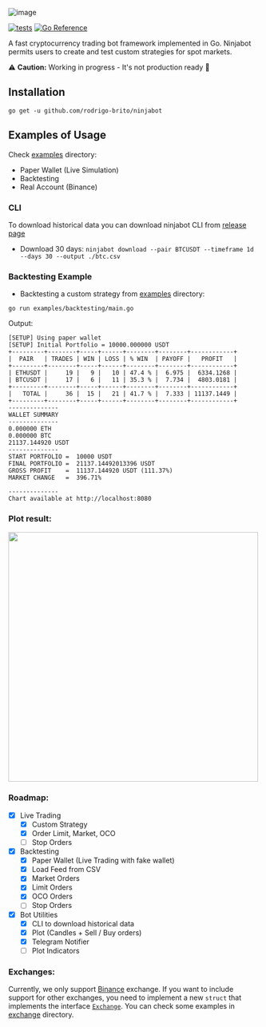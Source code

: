 ![image](https://user-images.githubusercontent.com/7620947/119247309-b69d1580-bb5e-11eb-9d81-4495dfc45f21.png)

[![tests](https://github.com/rodrigo-brito/ninjabot/actions/workflows/ci.yaml/badge.svg)](https://github.com/rodrigo-brito/ninjabot/actions/workflows/ci.yaml)
[![Go Reference](https://pkg.go.dev/badge/github.com/rodrigo-brito/ninjabot.svg)](https://pkg.go.dev/github.com/rodrigo-brito/ninjabot)

A fast cryptocurrency trading bot framework implemented in Go. Ninjabot permits users to create and test custom strategies for spot markets. 

:warning: **Caution:** Working in progress - It's not production ready :construction:

## Installation

`go get -u github.com/rodrigo-brito/ninjabot`

## Examples of Usage

Check [examples](examples) directory:

- Paper Wallet (Live Simulation)
- Backtesting
- Real Account (Binance)

### CLI

To download historical data you can download ninjabot CLI from [release page](https://github.com/rodrigo-brito/ninjabot/releases)
- Download 30 days: `ninjabot download --pair BTCUSDT --timeframe 1d --days 30 --output ./btc.csv`

### Backtesting Example

- Backtesting a custom strategy from [examples](examples) directory:
```
go run examples/backtesting/main.go
```

Output:

```
[SETUP] Using paper wallet                   
[SETUP] Initial Portfolio = 10000.000000 USDT 
+---------+--------+-----+------+--------+--------+------------+
|  PAIR   | TRADES | WIN | LOSS | % WIN  | PAYOFF |   PROFIT   |
+---------+--------+-----+------+--------+--------+------------+
| ETHUSDT |     19 |   9 |   10 | 47.4 % |  6.975 |  6334.1268 |
| BTCUSDT |     17 |   6 |   11 | 35.3 % |  7.734 |  4803.0181 |
+---------+--------+-----+------+--------+--------+------------+
|   TOTAL |     36 |  15 |   21 | 41.7 % |  7.333 | 11137.1449 |
+---------+--------+-----+------+--------+--------+------------+
--------------
WALLET SUMMARY
--------------
0.000000 ETH
0.000000 BTC
21137.144920 USDT
--------------
START PORTFOLIO =  10000 USDT
FINAL PORTFOLIO =  21137.14492013396 USDT
GROSS PROFIT    =  11137.144920 USDT (111.37%)
MARKET CHANGE   =  396.71%

--------------
Chart available at http://localhost:8080
```

### Plot result:

<img width="500"  src="https://user-images.githubusercontent.com/7620947/118583297-38f69580-b76b-11eb-8a7f-ad3999541cac.png" />

### Roadmap:

- [x] Live Trading
  - [x] Custom Strategy
  - [x] Order Limit, Market, OCO
  - [ ] Stop Orders

- [x] Backtesting
  - [x] Paper Wallet (Live Trading with fake wallet)
  - [x] Load Feed from CSV
  - [x] Market Orders
  - [x] Limit Orders
  - [x] OCO Orders
  - [ ] Stop Orders

- [x] Bot Utilities
  - [x] CLI to download historical data
  - [x] Plot (Candles + Sell / Buy orders)
  - [x] Telegram Notifier
  - [ ] Plot Indicators

### Exchanges:

Currently, we only support [Binance](https://www.binance.com/en?ref=35723227) exchange. If you want to include support for other exchanges, you need to implement a new `struct` that implements the interface [`Exchange`](https://github.com/rodrigo-brito/ninjabot/blob/main/pkg/exchange/exchange.go#L22-L41). You can check some examples in [exchange](./pkg/exchange) directory.
